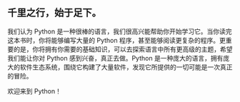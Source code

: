 ## 千里之行，始于足下。

我们认为 Python 是一种很棒的语言，我们很高兴能帮助你开始学习它。当你读完这本书时，你将能够编写大量的 Python 程序，甚至能够阅读更复杂的程序。更重要的是，你将拥有你需要的基础知识，可以去探索语言中所有更高级的主题，希望我们能让你对 Python 感到兴奋，真正去做。Python 是一种庞大的语言，拥有庞大的软件生态系统，围绕它构建了大量软件，发现它所提供的一切可能是一次真正的冒险。

欢迎来到 Python！
